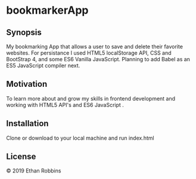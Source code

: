 # bookmarkerApp

## Synopsis

My bookmarking App that allows a user to save and delete their favorite websites. For persistance I used HTML5 localStorage API, CSS and BootStrap 4, and some ES6 Vanilla JavaScript. Planning to add Babel as an ES5 JavaScript compiler next.

## Motivation

To learn more about and grow my skills in frontend development and working with HTML5 API's and ES6 JavaScript . 

## Installation

Clone or download to your local machine and run index.html


## License

&copy; 2019 Ethan Robbins
